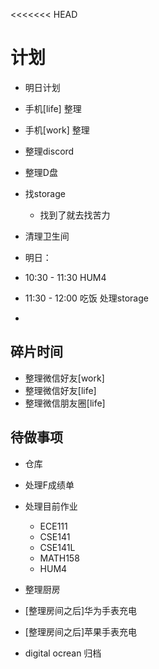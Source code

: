 <<<<<<< HEAD
# 计划

- 明日计划
- 手机[life] 整理
- 手机[work] 整理
- 整理discord
- 整理D盘
- 找storage
  - 找到了就去找苦力
- 清理卫生间


- 明日：
- 10:30 - 11:30 HUM4
- 11:30 - 12:00 吃饭 处理storage
- 


## 碎片时间
- 整理微信好友[work]
- 整理微信好友[life]
- 整理微信朋友圈[life]

## 待做事项
- 仓库
- 处理F成绩单
- 处理目前作业
  - ECE111
  - CSE141
  - CSE141L
  - MATH158
  - HUM4
- 整理厨房

- [整理房间之后]华为手表充电
- [整理房间之后]苹果手表充电
- digital ocrean 归档